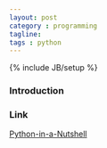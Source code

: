 ```yaml
---
layout: post
category : programming
tagline:  
tags : python
---        
```

{% include JB/setup %}

### Introduction

### Link
<a target="_blank"  href="{{ BASE_PATH }}/books/Python in a Nutshell.html">Python-in-a-Nutshell</a>